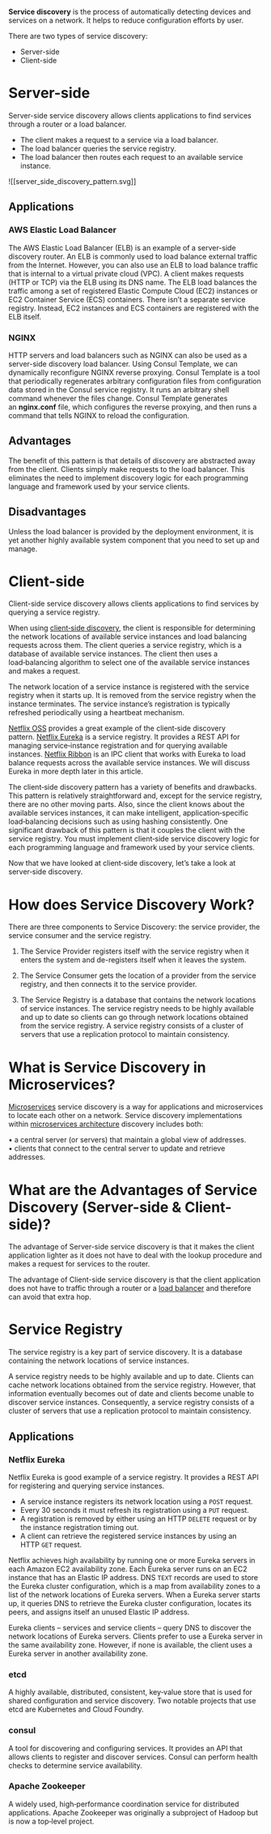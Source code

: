 **Service discovery** is the process of automatically detecting devices and services on a network. It helps to reduce configuration efforts by user.

There are two types of service discovery:
- Server-side
- Client-side

# Server-side

Server-side service discovery allows clients applications to find services through a router or a load balancer.
- The client makes a request to a service via a load balancer.
- The load balancer queries the service registry.
- The load balancer then routes each request to an available service instance.

![[server_side_discovery_pattern.svg]]

## Applications

### AWS Elastic Load Balancer

The AWS Elastic Load Balancer (ELB) is an example of a server-side discovery router. An ELB is commonly used to load balance external traffic from the Internet. However, you can also use an ELB to load balance traffic that is internal to a virtual private cloud (VPC). A client makes requests (HTTP or TCP) via the ELB using its DNS name. The ELB load balances the traffic among a set of registered Elastic Compute Cloud (EC2) instances or EC2 Container Service (ECS) containers. There isn’t a separate service registry. Instead, EC2 instances and ECS containers are registered with the ELB itself.

### NGINX

HTTP servers and load balancers such as NGINX can also be used as a server-side discovery load balancer. Using Consul Template, we can dynamically reconfigure NGINX reverse proxying. Consul Template is a tool that periodically regenerates arbitrary configuration files from configuration data stored in the Consul service registry. It runs an arbitrary shell command whenever the files change. Consul Template generates an **nginx.conf** file, which configures the reverse proxying, and then runs a command that tells NGINX to reload the configuration.

## Advantages

The benefit of this pattern is that details of discovery are abstracted away from the client. Clients simply make requests to the load balancer. This eliminates the need to implement discovery logic for each programming language and framework used by your service clients.

## Disadvantages

Unless the load balancer is provided by the deployment environment, it is yet another highly available system component that you need to set up and manage.


# Client-side

Client-side service discovery allows clients applications to find services by querying a service registry.

When using [client‑side discovery](https://microservices.io/patterns/client-side-discovery.html), the client is responsible for determining the network locations of available service instances and load balancing requests across them. The client queries a service registry, which is a database of available service instances. The client then uses a load‑balancing algorithm to select one of the available service instances and makes a request.

The network location of a service instance is registered with the service registry when it starts up. It is removed from the service registry when the instance terminates. The service instance’s registration is typically refreshed periodically using a heartbeat mechanism.

[Netflix OSS](https://netflix.github.io/) provides a great example of the client‑side discovery pattern. [Netflix Eureka](https://github.com/Netflix/eureka) is a service registry. It provides a REST API for managing service‑instance registration and for querying available instances. [Netflix Ribbon](https://github.com/Netflix/ribbon) is an IPC client that works with Eureka to load balance requests across the available service instances. We will discuss Eureka in more depth later in this article.

The client‑side discovery pattern has a variety of benefits and drawbacks. This pattern is relatively straightforward and, except for the service registry, there are no other moving parts. Also, since the client knows about the available services instances, it can make intelligent, application‑specific load‑balancing decisions such as using hashing consistently. One significant drawback of this pattern is that it couples the client with the service registry. You must implement client‑side service discovery logic for each programming language and framework used by your service clients.

Now that we have looked at client‑side discovery, let’s take a look at server‑side discovery.


# How does Service Discovery Work?

There are three components to Service Discovery: the service provider, the service consumer and the service registry.

1) The Service Provider registers itself with the service registry when it enters the system and de-registers itself when it leaves the system.

2) The Service Consumer gets the location of a provider from the service registry, and then connects it to the service provider.

3) The Service Registry is a database that contains the network locations of service instances. The service registry needs to be highly available and up to date so clients can go through network locations obtained from the service registry. A service registry consists of a cluster of servers that use a replication protocol to maintain consistency.

# What is Service Discovery in Microservices?

[Microservices](https://avinetworks.com/glossary/microservice/) service discovery is a way for applications and microservices to locate each other on a network. Service discovery implementations within [microservices architecture](https://avinetworks.com/what-are-microservices-and-containers/) discovery includes both:

• a central server (or servers) that maintain a global view of addresses.  
• clients that connect to the central server to update and retrieve addresses.

# What are the Advantages of Service Discovery (Server-side & Client-side)?

The advantage of Server-side service discovery is that it makes the client application lighter as it does not have to deal with the lookup procedure and makes a request for services to the router.

The advantage of Client-side service discovery is that the client application does not have to traffic through a router or a [load balancer](https://avinetworks.wpengine.com/glossary/load-balancer/) and therefore can avoid that extra hop.



# Service Registry

The service registry is a key part of service discovery. It is a database containing the network locations of service instances.

A service registry needs to be highly available and up to date. Clients can cache network locations obtained from the service registry. However, that information eventually becomes out of date and clients become unable to discover service instances. Consequently, a service registry consists of a cluster of servers that use a replication protocol to maintain consistency.

## Applications

### Netflix Eureka

Netflix Eureka is good example of a service registry. It provides a REST API for registering and querying service instances.
- A service instance registers its network location using a `POST` request.
- Every 30 seconds it must refresh its registration using a `PUT` request.
- A registration is removed by either using an HTTP `DELETE` request or by the instance registration timing out.
- A client can retrieve the registered service instances by using an HTTP `GET` request.

Netflix achieves high availability by running one or more Eureka servers in each Amazon EC2 availability zone. Each Eureka server runs on an EC2 instance that has an Elastic IP address. DNS `TEXT` records are used to store the Eureka cluster configuration, which is a map from availability zones to a list of the network locations of Eureka servers. When a Eureka server starts up, it queries DNS to retrieve the Eureka cluster configuration, locates its peers, and assigns itself an unused Elastic IP address.

Eureka clients – services and service clients – query DNS to discover the network locations of Eureka servers. Clients prefer to use a Eureka server in the same availability zone. However, if none is available, the client uses a Eureka server in another availability zone.

### etcd

A highly available, distributed, consistent, key‑value store that is used for shared configuration and service discovery. Two notable projects that use etcd are Kubernetes and Cloud Foundry.

### consul

A tool for discovering and configuring services. It provides an API that allows clients to register and discover services. Consul can perform health checks to determine service availability.

### Apache Zookeeper

A widely used, high‑performance coordination service for distributed applications. Apache Zookeeper was originally a subproject of Hadoop but is now a top‑level project.